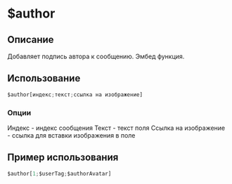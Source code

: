 # $author

## Описание
Добавляет подпись автора к сообщению. Эмбед функция.
## Использование
```js
$author[индекс;текст;ссылка на изображение]
```

### Опции
Индекс - индекс сообщения
Teкст - текст поля
Ссылка на изображение - ссылка для вставки изображения в поле
## Пример использования
```js
$author[1;$userTag;$authorAvatar]
```
